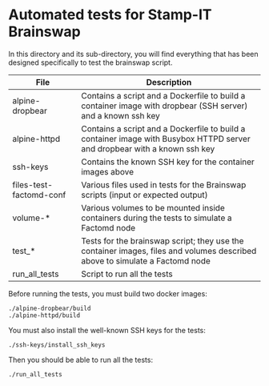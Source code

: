 # Automated tests for Stamp-IT Brainswap

In this directory and its sub-directory, you will find everything that has been designed specifically to test the brainswap script.

File                     | Description
---                      | ---
alpine-dropbear          | Contains a script and a Dockerfile to build a container image with dropbear (SSH server) and a known ssh key
alpine-httpd             | Contains a script and a Dockerfile to build a container image with Busybox HTTPD server and dropbear with a known ssh key
ssh-keys                 | Contains the known SSH key for the container images above
files-test-factomd-conf  | Various files used in tests for the Brainswap scripts (input or expected output)
volume-\*                | Various volumes to be mounted inside containers during the tests to simulate a Factomd node
test\_\*                 | Tests for the brainswap script; they use the container images, files and volumes described above to simulate a Factomd node
run\_all\_tests          | Script to run all the tests

Before running the tests, you must build two docker images:

    ./alpine-dropbear/build
    ./alpine-httpd/build

You must also install the well-known SSH keys for the tests:

    ./ssh-keys/install_ssh_keys

Then you should be able to run all the tests:

    ./run_all_tests
